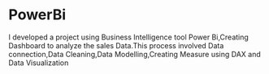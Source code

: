 # PowerBi
I developed a project using Business Intelligence tool Power Bi,Creating Dashboard to analyze the sales Data.This process involved Data connection,Data Cleaning,Data Modelling,Creating Measure using DAX and Data Visualization
